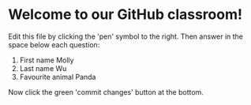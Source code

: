 # Welcome to our GitHub classroom!

Edit this file by clicking the 'pen' symbol to the right.
Then answer in the space below each question:

1. First name
Molly
2. Last name
Wu
3. Favourite animal
Panda

Now click the green 'commit changes' button at the bottom.

